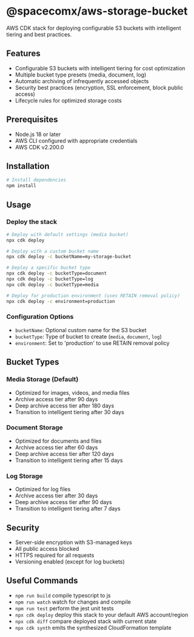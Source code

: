 # @spacecomx/aws-storage-bucket

AWS CDK stack for deploying configurable S3 buckets with intelligent tiering and best practices.

## Features

- Configurable S3 buckets with intelligent tiering for cost optimization
- Multiple bucket type presets (media, document, log)
- Automatic archiving of infrequently accessed objects
- Security best practices (encryption, SSL enforcement, block public access)
- Lifecycle rules for optimized storage costs

## Prerequisites

- Node.js 18 or later
- AWS CLI configured with appropriate credentials
- AWS CDK v2.200.0

## Installation

```bash
# Install dependencies
npm install
```

## Usage

### Deploy the stack

```bash
# Deploy with default settings (media bucket)
npx cdk deploy

# Deploy with a custom bucket name
npx cdk deploy -c bucketName=my-storage-bucket

# Deploy a specific bucket type
npx cdk deploy -c bucketType=document
npx cdk deploy -c bucketType=log
npx cdk deploy -c bucketType=media

# Deploy for production environment (uses RETAIN removal policy)
npx cdk deploy -c environment=production
```

### Configuration Options

- `bucketName`: Optional custom name for the S3 bucket
- `bucketType`: Type of bucket to create (`media`, `document`, `log`)
- `environment`: Set to 'production' to use RETAIN removal policy

## Bucket Types

### Media Storage (Default)
- Optimized for images, videos, and media files
- Archive access tier after 90 days
- Deep archive access tier after 180 days
- Transition to intelligent tiering after 30 days

### Document Storage
- Optimized for documents and files
- Archive access tier after 60 days
- Deep archive access tier after 120 days
- Transition to intelligent tiering after 15 days

### Log Storage
- Optimized for log files
- Archive access tier after 30 days
- Deep archive access tier after 90 days
- Transition to intelligent tiering after 7 days

## Security

- Server-side encryption with S3-managed keys
- All public access blocked
- HTTPS required for all requests
- Versioning enabled (except for log buckets)

## Useful Commands

* `npm run build`   compile typescript to js
* `npm run watch`   watch for changes and compile
* `npm run test`    perform the jest unit tests
* `npx cdk deploy`  deploy this stack to your default AWS account/region
* `npx cdk diff`    compare deployed stack with current state
* `npx cdk synth`   emits the synthesized CloudFormation template